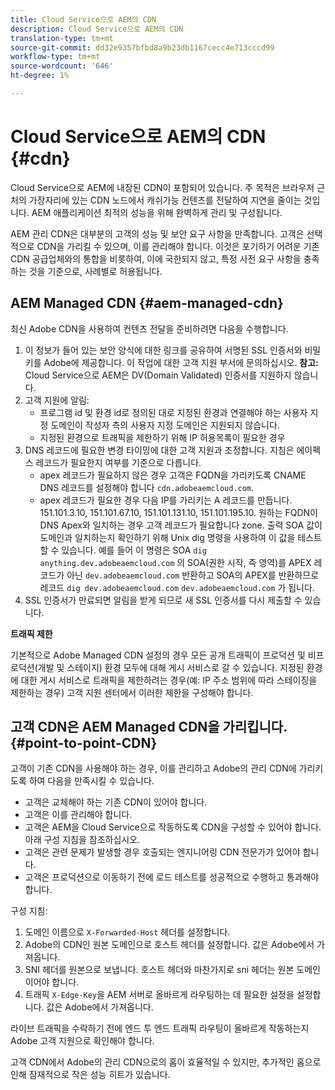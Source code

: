 ```yaml
---
title: Cloud Service으로 AEM의 CDN
description: Cloud Service으로 AEM의 CDN
translation-type: tm+mt
source-git-commit: dd32e9357bfbd8a9b23db1167cecc4e713cccd99
workflow-type: tm+mt
source-wordcount: '646'
ht-degree: 1%

---
```



# Cloud Service으로 AEM의 CDN {#cdn}

Cloud Service으로 AEM에 내장된 CDN이 포함되어 있습니다. 주 목적은 브라우저 근처의 가장자리에 있는 CDN 노드에서 캐쉬가능 컨텐츠를 전달하여 지연을 줄이는 것입니다. AEM 애플리케이션 최적의 성능을 위해 완벽하게 관리 및 구성됩니다.

AEM 관리 CDN은 대부분의 고객의 성능 및 보안 요구 사항을 만족합니다. 고객은 선택적으로 CDN을 가리킬 수 있으며, 이를 관리해야 합니다. 이것은 포기하기 어려운 기존 CDN 공급업체와의 통합을 비롯하여, 이에 국한되지 않고, 특정 사전 요구 사항을 충족하는 것을 기준으로, 사례별로 허용됩니다.

## AEM Managed CDN  {#aem-managed-cdn}

최신 Adobe CDN을 사용하여 컨텐츠 전달을 준비하려면 다음을 수행합니다.

1. 이 정보가 들어 있는 보안 양식에 대한 링크를 공유하여 서명된 SSL 인증서와 비밀 키를 Adobe에 제공합니다. 이 작업에 대한 고객 지원 부서에 문의하십시오.
   **참고:** Cloud Service으로 AEM은 DV(Domain Validated) 인증서를 지원하지 않습니다.
1. 고객 지원에 알림:
   * 프로그램 id 및 환경 id로 정의된 대로 지정된 환경과 연결해야 하는 사용자 지정 도메인이 작성자 측의 사용자 지정 도메인은 지원되지 않습니다.
   * 지정된 환경으로 트래픽을 제한하기 위해 IP 허용목록이 필요한 경우
1. DNS 레코드에 필요한 변경 타이밍에 대한 고객 지원과 조정합니다. 지침은 에이펙스 레코드가 필요한지 여부를 기준으로 다릅니다.
   * apex 레코드가 필요하지 않은 경우 고객은 FQDN을 가리키도록 CNAME DNS 레코드를 설정해야 합니다 `cdn.adobeaemcloud.com`.
   * apex 레코드가 필요한 경우 다음 IP를 가리키는 A 레코드를 만듭니다. 151.101.3.10, 151.101.67.10, 151.101.131.10, 151.101.195.10. 원하는 FQDN이 DNS Apex와 일치하는 경우 고객 레코드가 필요합니다 zone. 출력 SOA 값이 도메인과 일치하는지 확인하기 위해 Unix dig 명령을 사용하여 이 값을 테스트할 수 있습니다. 예를 들어 이 명령은 SOA `dig anything.dev.adobeaemcloud.com` 의 SOA(권한 시작, 즉 영역)를 APEX 레코드가 아닌 `dev.adobeaemcloud.com` 반환하고 SOA의 APEX를 반환하므로 레코드 `dig dev.adobeaemcloud.com` `dev.adobeaemcloud.com` 가 됩니다.
1. SSL 인증서가 만료되면 알림을 받게 되므로 새 SSL 인증서를 다시 제출할 수 있습니다.

**트래픽 제한**

기본적으로 Adobe Managed CDN 설정의 경우 모든 공개 트래픽이 프로덕션 및 비프로덕션(개발 및 스테이지) 환경 모두에 대해 게시 서비스로 갈 수 있습니다. 지정된 환경에 대한 게시 서비스로 트래픽을 제한하려는 경우(예: IP 주소 범위에 따라 스테이징을 제한하는 경우) 고객 지원 센터에서 이러한 제한을 구성해야 합니다.

## 고객 CDN은 AEM Managed CDN을 가리킵니다. {#point-to-point-CDN}

고객이 기존 CDN을 사용해야 하는 경우, 이를 관리하고 Adobe의 관리 CDN에 가리키도록 하여 다음을 만족시킬 수 있습니다.

* 고객은 교체해야 하는 기존 CDN이 있어야 합니다.
* 고객은 이를 관리해야 합니다.
* 고객은 AEM을 Cloud Service으로 작동하도록 CDN을 구성할 수 있어야 합니다. 아래 구성 지침을 참조하십시오.
* 고객은 관련 문제가 발생할 경우 호출되는 엔지니어링 CDN 전문가가 있어야 합니다.
* 고객은 프로덕션으로 이동하기 전에 로드 테스트를 성공적으로 수행하고 통과해야 합니다.

구성 지침:

1. 도메인 이름으로 `X-Forwarded-Host` 헤더를 설정합니다.
1. Adobe의 CDN인 원본 도메인으로 호스트 헤더를 설정합니다. 값은 Adobe에서 가져옵니다.
1. SNI 헤더를 원본으로 보냅니다. 호스트 헤더와 마찬가지로 sni 헤더는 원본 도메인이어야 합니다.
1. 트래픽 `X-Edge-Key`을 AEM 서버로 올바르게 라우팅하는 데 필요한 설정을 설정합니다. 값은 Adobe에서 가져옵니다.

라이브 트래픽을 수락하기 전에 엔드 투 엔드 트래픽 라우팅이 올바르게 작동하는지 Adobe 고객 지원으로 확인해야 합니다.

고객 CDN에서 Adobe의 관리 CDN으로의 홉이 효율적일 수 있지만, 추가적인 홉으로 인해 잠재적으로 작은 성능 히트가 있습니다.
